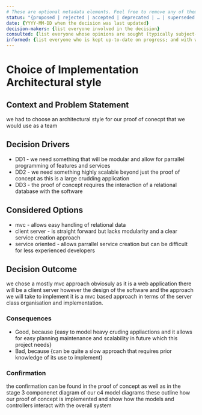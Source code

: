 ```yaml
---
# These are optional metadata elements. Feel free to remove any of them.
status: "{proposed | rejected | accepted | deprecated | … | superseded by ADR-0123"
date: {YYYY-MM-DD when the decision was last updated}
decision-makers: {list everyone involved in the decision}
consulted: {list everyone whose opinions are sought (typically subject-matter experts); and with whom there is a two-way communication}
informed: {list everyone who is kept up-to-date on progress; and with whom there is a one-way communication}
---
```


# Choice of Implementation Architectural style

## Context and Problem Statement

we had to choose an architectural style for our proof of conecpt that we would use as a team 

## Decision Drivers

* DD1 - we need something that will be modular and allow for parrallel programming of features and services
* DD2 - we need something highly scalable beyond just the proof of concept as this is a large crudding application
* DD3 - the proof of concept requires the interaction of a relational database with the software

## Considered Options

* mvc - allows easy handling of relational data 
* client server - is straight forward but lacks modularity and a clear service creation approach
* service oriented - allows parrallel service creation but can be difficult for less experienced developers

## Decision Outcome

we chose a mostly mvc approach obviosuly as it is a web application there will be a client server however the design of the software and the approach we will take to implement it is a mvc based approach in terms of the server class organisation and implementation.

### Consequences

* Good, because {easy to model heavy cruding appliactions and it allows for easy planning maintenance and scalability in future which this project needs}
* Bad, because {can be quite a slow approach that requires prior knowledge of its use to implement}

### Confirmation

the confirmation can be found in the proof of concept as well as in the stage 3 componenet diagram of our c4 model diagrams these outline how our proof of concept is implemented and show how the models and controllers interact with the overall system

